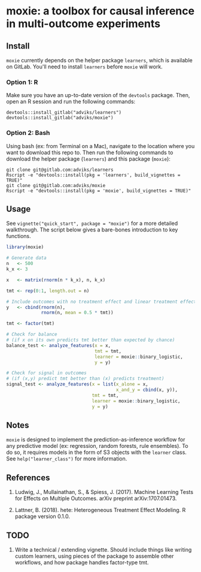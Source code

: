 # moxie: a toolbox for causal inference in multi-outcome experiments

## Install

`moxie` currently depends on the helper package `learners`, which is available on GitLab. You'll need to install `learners` before `moxie` will work.

### Option 1: R
Make sure you have an up-to-date version of the `devtools` package. Then, open an R session and run the following commands:
```
devtools::install_gitlab("adviks/learners")
devtools::install_gitlab("adviks/moxie")
```

### Option 2: Bash
Using bash (ex: from Terminal on a Mac), navigate to the location where you want to download this repo to. Then run the following commands to download the helper package (`learners`) and this package (`moxie`):
```
git clone git@gitlab.com:adviks/learners
Rscript -e "devtools::install(pkg = 'learners', build_vignettes = TRUE)"
git clone git@gitlab.com:adviks/moxie
Rscript -e "devtools::install(pkg = 'moxie', build_vignettes = TRUE)"
```


## Usage
See `vignette("quick_start", package = "moxie")` for a more detailed walkthrough. The script below gives a bare-bones introduction to key functions.

```r
library(moxie)

# Generate data
n   <- 500
k_x <- 3

x   <- matrix(rnorm(n * k_x), n, k_x)

tmt <- rep(0:1, length.out = n)

# Include outcomes with no treatment effect and linear treatment effect
y   <- cbind(rnorm(n),
             rnorm(n, mean = 0.5 * tmt))

tmt <- factor(tmt)

# Check for balance 
# (if x on its own predicts tmt better than expected by chance)
balance_test <- analyze_features(x = x,
                                 tmt = tmt,
                                 learner = moxie::binary_logistic,
                                 y = y)

# Check for signal in outcomes 
# (if (x,y) predict tmt better than (x) predicts treatment)
signal_test <- analyze_features(x = list(x_alone = x, 
                                         x_and_y = cbind(x, y)),
                                tmt = tmt,
                                learner = moxie::binary_logistic,
                                y = y)
```

## Notes
`moxie` is designed to implement the prediction-as-inference workflow for any predictive model (ex: regression, random forests, rule ensembles). To do so, it requires models in the form of S3 objects with the `learner` class. See `help("learner_class")` for more information.

## References

1. Ludwig, J., Mullainathan, S., & Spiess, J. (2017). Machine Learning Tests for Effects on Multiple Outcomes. arXiv preprint arXiv:1707.01473.

2. Lattner, B. (2018). hete: Heterogeneous Treatment Effect Modeling. R package version 0.1.0.

## TODO

1. Write a technical / extending vignette. Should include things like writing custom learners, using pieces of the package to assemble other workflows, and how package handles factor-type tmt.